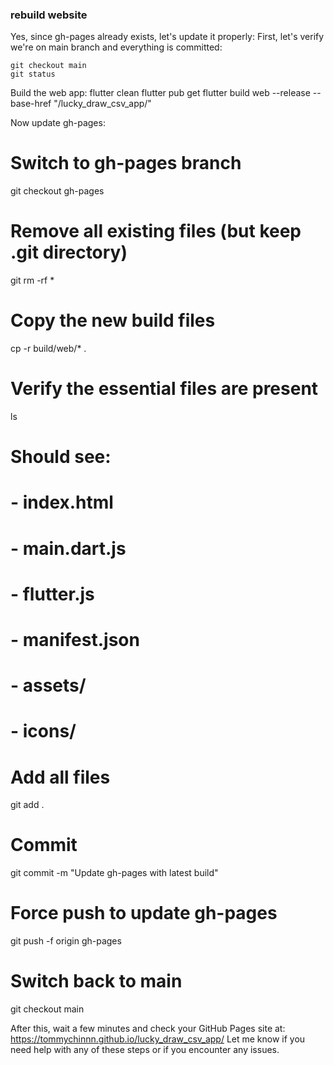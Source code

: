 ### rebuild website

Yes, since gh-pages already exists, let's update it properly:
First, let's verify we're on main branch and everything is committed:
```
git checkout main
git status
```
Build the web app:
flutter clean
flutter pub get
flutter build web --release --base-href "/lucky_draw_csv_app/"

Now update gh-pages:
# Switch to gh-pages branch
git checkout gh-pages

# Remove all existing files (but keep .git directory)
git rm -rf *

# Copy the new build files
cp -r build/web/* .

# Verify the essential files are present
ls
# Should see:
# - index.html
# - main.dart.js
# - flutter.js
# - manifest.json
# - assets/
# - icons/

# Add all files
git add .

# Commit
git commit -m "Update gh-pages with latest build"

# Force push to update gh-pages
git push -f origin gh-pages

# Switch back to main
git checkout main

After this, wait a few minutes and check your GitHub Pages site at:
https://tommychinnn.github.io/lucky_draw_csv_app/
Let me know if you need help with any of these steps or if you encounter any issues.